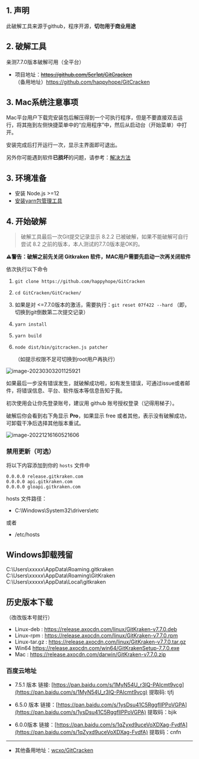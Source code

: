 
## 1. 声明

此破解工具来源于github，程序开源，**切勿用于商业用途** 

## 2. 破解工具

亲测7.7.0版本破解可用（全平台）

- 项目地址：~~https://github.com/5cr1pt/GitCracken~~  
（备用地址）https://github.com/happyhope/GitCracken

## 3. Mac系统注意事项

Mac平台用户下载完安装包后解压得到一个可执行程序，但是不要直接双击运行，将其拖到左侧快捷菜单中的“应用程序”中，然后从启动台（开始菜单）中打开。

安装完成后打开运行一次，显示主界面即可退出。

另外你可能遇到软件**已损坏**的问题，请参考：[解决方法](https://zhuanlan.zhihu.com/p/114919138)

## 3. 环境准备

- 安装 Node.js >=12
- [安装yarn包管理工具](https://yarn.bootcss.com/docs/install/#mac-stable)

## 4. 开始破解

>破解工具最后一次Git提交记录显示 8.2.2 已被破解，如果不能破解可自行尝试 8.2 之前的版本，本人测试的7.7.0版本是OK的。

**⚠️警告：破解之前先关闭 Gitkraken 软件，MAC用户需要先启动一次再关闭软件**



依次执行以下命令

1. `git clone https://github.com/happyhope/GitCracken`

2. `cd GitCracken/GitCracken/`

3. 如果是对 <=7.7.0版本的激活，需要执行：`git reset 07f422 --hard` （即，切换到git倒数第二次提交记录）

4. `yarn install`

5. `yarn build`

6. `node dist/bin/gitcracken.js patcher`

   （如提示权限不足可切换到root用户再执行）

![image-20230303201125921](https://md-picture-1254350681.cos.ap-beijing.myqcloud.com/202303032011237.png)

如果最后一步没有错误发生，就破解成功啦，如有发生错误，可通过issue或者邮件，将错误信息、平台、软件版本等信息告知于我。

初次使用会让你先登录账号，建议用 github 账号授权登录（记得用梯子）。

破解后你会看到右下角显示 **Pro**，如果显示 free 或者其他，表示没有破解成功，可卸载干净后选择其他版本重试。 

![image-20221216160521606](https://md-picture-1254350681.cos.ap-beijing.myqcloud.com/202212161618492.png)

### 禁用更新（可选）

将以下内容添加到你的 `hosts` 文件中

```
0.0.0.0 release.gitkraken.com
0.0.0.0 api.gitkraken.com
0.0.0.0 gloapi.gitkraken.com
```

hosts 文件路径：

- C:\Windows\System32\drivers\etc

或者 
- /etc/hosts

## Windows卸载残留

C:\Users\xxxxx\AppData\Roaming\.gitkraken 
C:\Users\xxxxx\AppData\Roaming\GitKraken 
C:\Users\xxxxx\AppData\Local\gitkraken

## 历史版本下载

（改改版本号就行）

- Linux-deb : https://release.axocdn.com/linux/GitKraken-v7.7.0.deb
- Linux-rpm : https://release.axocdn.com/linux/GitKraken-v7.7.0.rpm
- Linux-tar.gz : https://release.axocdn.com/linux/GitKraken-v7.7.0.tar.gz
- Win64 https://release.axocdn.com/win64/GitKrakenSetup-7.7.0.exe
- Mac : https://release.axocdn.com/darwin/GitKraken-v7.7.0.zip

### 百度云地址

- 7.5.1 版本
链接: [https://pan.baidu.com/s/1MyN54U_r3lQ-PAIcmt9vcg](https://pan.baidu.com/s/1MyN54U_r3lQ-PAIcmt9vcg) 
提取码: tjfj 

- 6.5.0 版本
链接：[https://pan.baidu.com/s/1ysDsu41C5RggfllPPoVGPA](https://pan.baidu.com/s/1ysDsu41C5RggfllPPoVGPA)
提取码：bjik

- 6.0.0版本
链接：[https://pan.baidu.com/s/1qZyxd9uceVoXDXag-FvdfA](https://pan.baidu.com/s/1qZyxd9uceVoXDXag-FvdfA)
提取码：cnfn



---

- 其他备用地址：[wcxo/GitCracken](https://github.com/wcxo/GitCracken/tree/BoGnY)

